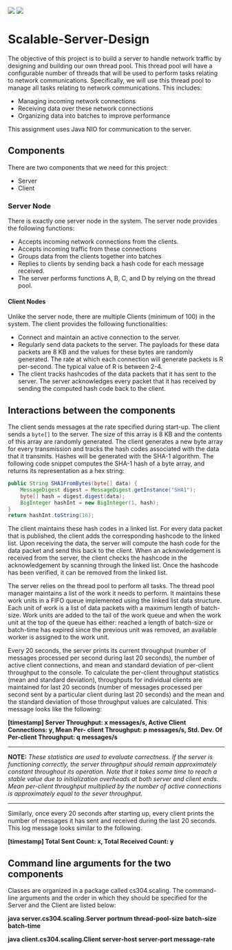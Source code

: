 ![](https://www.code-inspector.com/project/12395/score/svg?branch=master)
![](https://www.code-inspector.com/project/12395/status/svg?branch=master)

# Scalable-Server-Design

The objective of this project is to build a server to handle network traffic by designing and
building our own thread pool. This thread pool will have a configurable number of threads that will be
used to perform tasks relating to network communications. Specifically, we will use this thread pool to
manage all tasks relating to network communications. This includes:

* Managing incoming network connections
* Receiving data over these network connections
* Organizing data into batches to improve performance

This assignment uses Java NIO for communication to the server.

## Components
There are two components that we need for this project: 
* Server
* Client

### Server Node
There is exactly one server node in the system. The server node provides the following functions:
* Accepts incoming network connections from the clients.
* Accepts incoming traffic from these connections
* Groups data from the clients together into batches
* Replies to clients by sending back a hash code for each message received.
* The server performs functions A, B, C, and D by relying on the thread pool.

#### Client Nodes
Unlike the server node, there are multiple Clients (minimum of 100) in the system. 
The client provides the following functionalities:
* Connect and maintain an active connection to the server.
* Regularly send data packets to the server. The payloads for these data packets are 8 KB and
the values for these bytes are randomly generated. The rate at which each connection will
generate packets is R per-second. The typical value of R is between 2-4.
* The client tracks hashcodes of the data packets that it has sent to the server. The server
acknowledges every packet that it has received by sending the computed hash code back to
the client.

## Interactions between the components
The client sends messages at the rate specified during start-up. The client sends a `byte[]`
to the server. The size of this array is 8 KB and the contents of this array are randomly generated. The
client generates a new byte array for every transmission and tracks the hash codes associated with
the data that it transmits. Hashes will be generated with the SHA-1 algorithm. The following code
snippet computes the SHA-1 hash of a byte array, and returns its representation as a hex string:
```java
public String SHA1FromBytes(byte[] data) {
    MessageDigest digest = MessageDigest.getInstance("SHA1");
    byte[] hash = digest.digest(data);
    BigInteger hashInt = new BigInteger(1, hash);
}
return hashInt.toString(16);
```

The client maintains these hash codes in a linked list. For every data packet that is published, the client
adds the corresponding hashcode to the linked list. Upon receiving the data, the server will compute the
hash code for the data packet and send this back to the client. When an acknowledgement is received
from the server, the client checks the hashcode in the acknowledgement by scanning through the linked
list. Once the hashcode has been verified, it can be removed from the linked list.

The server relies on the thread pool to perform all tasks. 
The thread pool manager maintains a list of the work it needs to perform. It maintains these
work units in a FIFO queue implemented using the linked list data structure. Each unit of work is a list
of data packets with a maximum length of batch-size. Work units are added to the tail of the work
queue and when the work unit at the top of the queue has either: reached a length of batch-size
or batch-time has expired since the previous unit was removed, an available worker is assigned to
the work unit.

Every 20 seconds, the server prints its current throughput (number of messages processed per
second during last 20 seconds), the number of active client connections, and mean and standard
deviation of per-client throughput to the console. To calculate the per-client throughput statistics
(mean and standard deviation), throughputs for individual clients are maintained for last 20
seconds (number of messages processed per second sent by a particular client during last 20 seconds)
and the mean and the standard deviation of those throughput values are calculated. This message looks like the
 following:
 
**[timestamp] Server Throughput: x messages/s, Active Client Connections: y, Mean Per-
client Throughput: p messages/s, Std. Dev. Of Per-client Throughput: q messages/s**

***
**NOTE:**
*These statistics are used to evaluate correctness.
If the server is functioning correctly, the server throughput
should remain approximately constant throughout its operation. Note that it takes some time to
reach a stable value due to initialization overheads at both server and client ends. Mean per-client
throughput multiplied by the number of active connections is approximately equal to the sever
throughput.*
***

Similarly, once every 20 seconds after starting up, every client prints the number of messages it
has sent and received during the last 20 seconds. This log message looks similar to the following.

**[timestamp] Total Sent Count: x, Total Received Count: y**

## Command line arguments for the two components
Classes are organized in a package called cs304.scaling. The command-line arguments
and the order in which they should be specified for the Server and the Client are listed below:

**java server.cs304.scaling.Server portnum thread-pool-size batch-size batch-time**

**java client.cs304.scaling.Client server-host server-port message-rate**